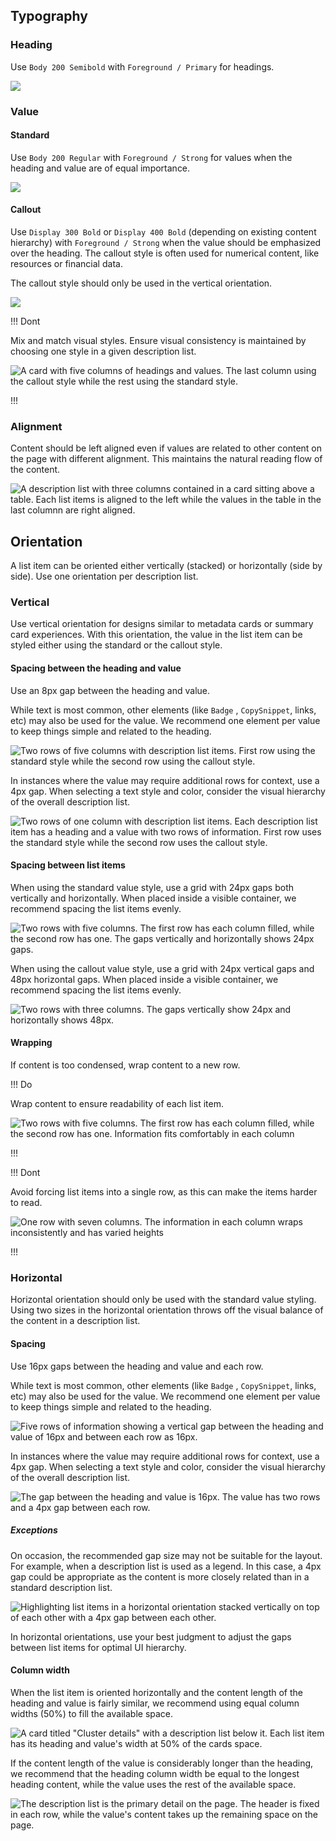 ## Typography

### Heading

Use `Body 200 Semibold` with `Foreground / Primary` for headings.

![](/assets/patterns/description-list-patterns/description-list-heading.png)

### Value

#### Standard

Use `Body 200 Regular` with `Foreground / Strong` for values when the heading and value are of equal importance.

![](/assets/patterns/description-list-patterns/description-list-value-standard.png)

#### Callout

Use `Display 300 Bold` or `Display 400 Bold` (depending on existing content hierarchy) with `Foreground / Strong` when the value should be emphasized over the heading. The callout style is often used for numerical content, like resources or financial data. 

The callout style should only be used in the vertical orientation.

![](/assets/patterns/description-list-patterns/description-list-value-callout.png)

!!! Dont

Mix and match visual styles. Ensure visual consistency is maintained by choosing one style in a given description list.

![A card with five columns of headings and values. The last column using the callout style while the rest using the standard style.](/assets/patterns/description-list-patterns/description-list-dont-mix-match-styles.png)

!!!

### Alignment

Content should be left aligned even if values are related to other content on the page with different alignment. This maintains the natural reading flow of the content.

![A description list with three columns contained in a card sitting above a table. Each list items is aligned to the left while the values in the table in the last columnn are right aligned.](/assets/patterns/description-list-patterns/description-list-alignment-left.png)
 
## Orientation

A list item can be oriented either vertically (stacked) or horizontally (side by side). Use one orientation per description list.

### Vertical

Use vertical orientation for designs similar to metadata cards or summary card experiences. With this orientation, the value in the list item can be styled either using the standard or the callout style.

#### Spacing between the heading and value

Use an 8px gap between the heading and value. 

While text is most common, other elements (like `Badge` , `CopySnippet`, links, etc) may also be used for the value. We recommend one element per value to keep things simple and related to the heading.

![Two rows of five columns with description list items. First row using the standard style while the second row using the callout style.](/assets/patterns/description-list-patterns/description-list-vertical-spacing-heading-value.png)

In instances where the value may require additional rows for context, use a 4px gap. When selecting a text style and color, consider the visual hierarchy of the overall description list.

![Two rows of one column with description list items. Each description list item has a heading and a value with two rows of information. First row uses the standard style while the second row uses the callout style.](/assets/patterns/description-list-patterns/description-list-vertical-value-multiple-lines.png)

#### Spacing between list items

When using the standard value style, use a grid with 24px gaps both vertically and horizontally. When placed inside a visible container, we recommend spacing the list items evenly. 

![Two rows with five columns. The first row has each column filled, while the second row has one. The gaps vertically and horizontally shows 24px gaps.](/assets/patterns/description-list-patterns/description-list-vertical-grid-gaps.png)

When using the callout value style, use a grid with 24px vertical gaps and 48px horizontal gaps. When placed inside a visible container, we recommend spacing the list items evenly.

![Two rows with three columns. The gaps vertically show 24px and horizontally shows 48px.](/assets/patterns/description-list-patterns/description-list-vertical-callout-grid-gaps.png)

#### Wrapping

If content is too condensed, wrap content to a new row.

!!! Do

Wrap content to ensure readability of each list item.

![Two rows with five columns. The first row has each column filled, while the second row has one. Information fits comfortably in each column](/assets/patterns/description-list-patterns/description-list-vertical-do-grid.png)

!!!

!!! Dont

Avoid forcing list items into a single row, as this can make the items harder to read.

![One row with seven columns. The information in each column wraps inconsistently and has varied heights](/assets/patterns/description-list-patterns/description-list-vertical-dont-grid.png)

!!!

### Horizontal

Horizontal orientation should only be used with the standard value styling. Using two sizes in the horizontal orientation throws off the visual balance of the content in a description list.

#### Spacing

Use 16px gaps between the heading and value and each row. 

While text is most common, other elements (like `Badge` , `CopySnippet`, links, etc) may also be used for the value. We recommend one element per value to keep things simple and related to the heading.

![Five rows of information showing a vertical gap between the heading and value of 16px and between each row as 16px.](/assets/patterns/description-list-patterns/description-list-horizontal-standard-grid-gaps.png)

In instances where the value may require additional rows for context, use a 4px gap. When selecting a text style and color, consider the visual hierarchy of the overall description list.

![The gap between the heading and value is 16px. The value has two rows and a 4px gap between each row.](/assets/patterns/description-list-patterns/description-list-horizontal-value-multiple-rows.png)

##### Exceptions

On occasion, the recommended gap size may not be suitable for the layout. For example, when a description list is used as a legend. In this case, a 4px gap could be appropriate as the content is more closely related than in a standard description list.

![Highlighting list items in a horizontal orientation stacked vertically on top of each other with a 4px gap between each other.](/assets/patterns/description-list-patterns/description-list-logical-gap.png)

In horizontal orientations, use your best judgment to adjust the gaps between list items for optimal UI hierarchy.

#### Column width

When the list item is oriented horizontally and the content length of the heading and value is fairly similar, we recommend using equal column widths (50%) to fill the available space.

![A card titled "Cluster details" with a description list below it. Each list item has its heading and value's width at 50% of the cards space.](/assets/patterns/description-list-patterns/description-list-horizontal-fill-example.png)

If the content length of the value is considerably longer than the heading, we recommend that the heading column width be equal to the longest heading content, while the value uses the rest of the available space.

![The description list is the primary detail on the page. The header is fixed in each row, while the value's content takes up the remaining space on the page.](/assets/patterns/description-list-patterns/description-list-horizontal-fixed-width-example.png)